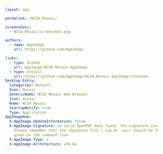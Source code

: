 ```yaml
---
layout: app

permalink: /NCSA_Mosaic/

screenshots:
  - NCSA_Mosaic/screenshot.png

authors:
  - name: AppImage
    url: https://github.com/AppImage

links:
  - type: GitHub
    url: AppImage/NCSA-Mosaic-AppImage
  - type: Install
    url: https://github.com/AppImage/NCSA-Mosaic-AppImage/releases
Desktop Entry:
  Categories: Network
  Exec: Mosaic
  GenericName: NCSA Mosaic Web Browser
  Icon: mosaic
  Name: NCSA Mosaic
  StartupNotify: true
  Type: Application
AppImageHub:
  X-AppImage-UpdateInformation: false
  X-AppImage-Signature: no valid OpenPGP data found. the signature could not be verified.
    Please remember that the signature file (.sig or .asc) should be the first file
    given on the command line.
  X-AppImage-Type: 2
  X-AppImage-Architecture: x86_64
---
```

